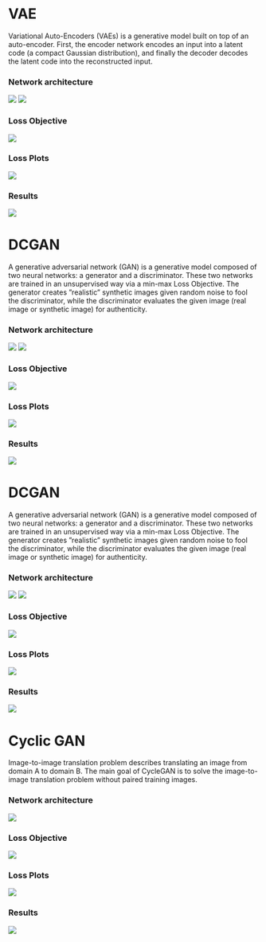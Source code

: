 # VAE

Variational Auto-Encoders (VAEs) is a generative model built on top of an auto-encoder. First, the encoder network encodes an input into a latent code (a compact Gaussian distribution), and finally the decoder decodes the latent code into the reconstructed input.

### Network architecture
![](images/VAE_architecture.png)
![](images/VAEnetwork.png)

### Loss Objective
![](images/LossObjective.png)

### Loss Plots
![](images/VAELOSS.png)

### Results
![](images/VAEP.png)

# DCGAN
A generative adversarial network (GAN) is a generative model composed of two neural networks: a generator and a discriminator. These two networks are trained in an unsupervised way via a min-max Loss Objective. The generator creates ”realistic” synthetic images given random noise to fool the discriminator, while the discriminator evaluates the given image (real image or synthetic image) for authenticity.

### Network architecture
![](images/DCGAN.png)
![](images/NetworkDCGAN.png)

### Loss Objective
![](images/DCGANLOSS.png)

### Loss Plots
![](images/GANLoss.png)

### Results
![](images/GANResult.png)


# DCGAN
A generative adversarial network (GAN) is a generative model composed of two neural networks: a generator and a discriminator. These two networks are trained in an unsupervised way via a min-max Loss Objective. The generator creates ”realistic” synthetic images given random noise to fool the discriminator, while the discriminator evaluates the given image (real image or synthetic image) for authenticity.

### Network architecture
![](images/DCGAN.png)
![](images/NetworkDCGAN.png)

### Loss Objective
![](images/DCGANLOSS.png)

### Loss Plots
![](images/GANLoss.png)

### Results
![](images/GANResult.png)


# Cyclic GAN
Image-to-image translation problem describes translating an image from domain A to domain B. The main goal of CycleGAN is to solve the image-to-image translation problem without paired training images.

### Network architecture
![](images/CycleGAN.png)

### Loss Objective
![](images/cycleLoss.png)

### Loss Plots
![](images/CyclicGANLoss.png)

### Results
![](images/CyclicGANResults.png)


